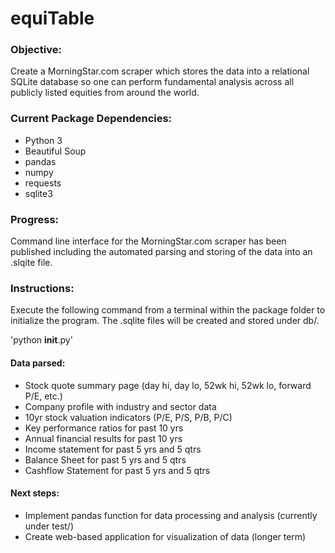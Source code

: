 # equiTable


### Objective:
Create a MorningStar.com scraper which stores the data into a relational SQLite database so one can perform fundamental analysis across all publicly listed equities from around the world.


### Current Package Dependencies:
- Python 3
- Beautiful Soup
- pandas
- numpy
- requests
- sqlite3


### Progress:
Command line interface for the MorningStar.com scraper has been published including the automated parsing and storing of the data into an .slqite file.


### Instructions:
Execute the following command from a terminal within the package folder to initialize the program. The .sqlite files will be created and stored under db/.

'python __init__.py'


#### Data parsed:
- Stock quote summary page (day hi, day lo, 52wk hi, 52wk lo, forward P/E, etc.)
- Company profile with industry and sector data
- 10yr stock valuation indicators (P/E, P/S, P/B, P/C)
- Key performance ratios for past 10 yrs
- Annual financial results for past 10 yrs
- Income statement for past 5 yrs and 5 qtrs
- Balance Sheet for past 5 yrs and 5 qtrs
- Cashflow Statement for past 5 yrs and 5 qtrs


#### Next steps:
- Implement pandas function for data processing and analysis (currently under test/)
- Create web-based application for visualization of data (longer term)
